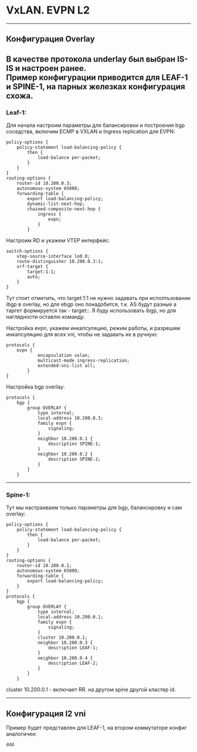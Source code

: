 # VxLAN. EVPN L2
---
## Конфигурация Overlay

В качестве протокола underlay был выбран IS-IS и настроен ранее.\
Пример конфигурации приводится для LEAF-1 и SPINE-1, на парных железках конфигурация схожа.
---
### Leaf-1:

Для начала настроим параметры для балансировки и построения bgp соседства, включим ECMP в VXLAN и Ingress replication для EVPN:
```
policy-options {
    policy-statement load-balancing-policy {
        then {
            load-balance per-packet;
        }
    }
}
routing-options {
    router-id 10.200.0.3;
    autonomous-system 65000;
    forwarding-table {
        export load-balancing-policy;
        dynamic-list-next-hop;
        chained-composite-next-hop {
            ingress {
                evpn;
            }
        }                               
```
Настроим RD и укажем VTEP интерфейс:
```
switch-options {
    vtep-source-interface lo0.0;
    route-distinguisher 10.200.0.3:1;
    vrf-target {
        target:1:1;
        auto;
    }                                   
}
```
Тут стоит отметить, что target:1:1 не нужно задавать при исполтьзовании ibgp в overlay, но для ebgp оно понадобится, т.к. AS будут разные а таргет формируется так - target:<local-AS>:<VNI>. Я буду использовать ibgp, но для наглядности оставлю команду.

Настройка evpn, укажем инкапсуляцию, режим работы, и разрешим инкапсуляцию для всех vni, чтобы не задавать их в ручную:
```
protocols {
    evpn {                              
            encapsulation vxlan;
            multicast-mode ingress-replication;
            extended-vni-list all;
        }
}
```

Настройка bgp overlay:
```
protocols {
    bgp {
        group OVERLAY {
            type internal;
            local-address 10.200.0.3;
            family evpn {
                signaling;
            }
            neighbor 10.200.0.1 {
                description SPINE-1;
            }
            neighbor 10.200.0.2 {
                description SPINE-2;
            }
        }
    }
```
---
### Spine-1:
Тут мы настраиваем только параметры для bgp, балансировку и сам overlay:
```
policy-options {
    policy-statement load-balancing-policy {
        then {
            load-balance per-packet;
        }
    }
}
routing-options {
    router-id 10.200.0.1;
    autonomous-system 65000;
    forwarding-table {
        export load-balancing-policy;   
    }
}
protocols {
    bgp {
        group OVERLAY {
            type internal;
            local-address 10.200.0.1;
            family evpn {
                signaling;
            }
            cluster 10.200.0.1;
            neighbor 10.200.0.3 {
                description LEAF-1;
            }
            neighbor 10.200.0.4 {
                description LEAF-2;
            }
        }
    }
```
cluster 10.200.0.1 - включает RR. на другом spine другой кластер id.

---
## Конфигурация l2 vni 

Пример будет представлен для LEAF-1, на втором коммутаторе конфиг аналогичен:
```
ddd
```
